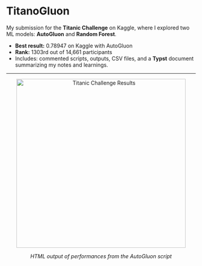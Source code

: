 # TitanoGluon

My submission for the **Titanic Challenge** on Kaggle, where I explored two ML models: **AutoGluon** and **Random Forest**.

-  **Best result:** 0.78947 on Kaggle with AutoGluon  
-  **Rank:** 1303rd out of 14,661 participants  
-  Includes: commented scripts, outputs, CSV files, and a **Typst** document summarizing my notes and learnings.

---

<p align="center">
  <img src="https://github.com/user-attachments/assets/1f268aff-2742-4c6a-a4f7-c141956fa38d" alt="Titanic Challenge Results" width="450">
</p>
<p align="center"><em>HTML output of performances from the AutoGluon script</em></p>
